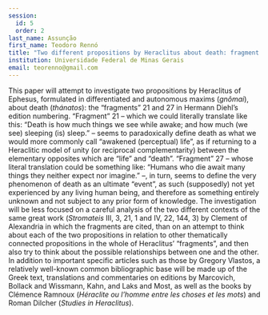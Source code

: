 ```yaml
---
session:
  id: 5
  order: 2
last_name: Assunção
first_name: Teodoro Rennó
title: "Two different propositions by Heraclitus about death: fragment 21 D and fragment 27 D"
institution: Universidade Federal de Minas Gerais
email: teorenno@gmail.com
---
```

This paper will attempt to investigate two propositions by Heraclitus of Ephesus, formulated in differentiated and autonomous maxims (*gnômai*), about death (*thánatos*): the “fragments” 21 and 27 in Hermann Diehl’s edition numbering. “Fragment” 21 – which we could literally translate like this: “Death is how much things we see while awake; and how much (we see) sleeping (is) sleep.” – seems to paradoxically define death as what we would more commonly call “awakened (perceptual) life”, as if returning to a Heraclitic model of unity (or reciprocal complementarity) between the elementary opposites which are “life” and “death”. “Fragment” 27 – whose literal translation could be something like: “Humans who die await many things they neither expect nor imagine.” –, in turn, seems to define the very phenomenon of death as an ultimate “event”, as such (supposedly) not yet experienced by any living human being, and therefore as something entirely unknown and not subject to any prior form of knowledge. The investigation will be less focused on a careful analysis of the two different contexts of the same great work (*Stromateis* III, 3, 21, 1 and IV, 22, 144, 3) by Clement of Alexandria in which the fragments are cited, than on an attempt to think about each of the two propositions in relation to other thematically connected propositions in the whole of Heraclitus’ “fragments”, and then also try to think about the possible relationships between one and the other. In addition to important specific articles such as those by Gregory Vlastos, a relatively well-known common bibliographic base will be made up of the Greek text, translations and commentaries on editions by Marcovich, Bollack and Wissmann, Kahn, and Laks and Most, as well as the books by Clémence Ramnoux (*Héraclite ou l’homme entre les choses et les mots*) and Roman Dilcher (*Studies in Heraclitus*).
